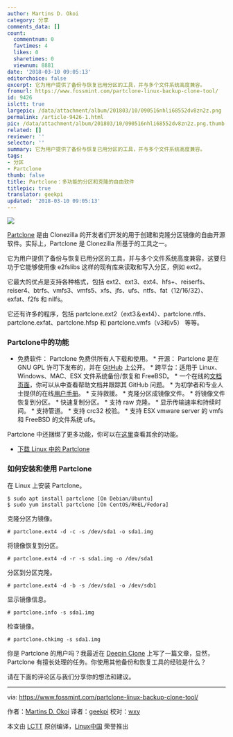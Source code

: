 ```yaml
---
author: Martins D. Okoi
category: 分享
comments_data: []
count:
  commentnum: 0
  favtimes: 4
  likes: 0
  sharetimes: 0
  viewnum: 8881
date: '2018-03-10 09:05:13'
editorchoice: false
excerpt: 它为用户提供了备份与恢复已用分区的工具，并与多个文件系统高度兼容。
fromurl: https://www.fossmint.com/partclone-linux-backup-clone-tool/
id: 9426
islctt: true
largepic: /data/attachment/album/201803/10/090516nhli68552dv8zn2z.png
permalink: /article-9426-1.html
pic: /data/attachment/album/201803/10/090516nhli68552dv8zn2z.png.thumb.jpg
related: []
reviewer: ''
selector: ''
summary: 它为用户提供了备份与恢复已用分区的工具，并与多个文件系统高度兼容。
tags:
- 分区
- Partclone
thumb: false
title: Partclone：多功能的分区和克隆的自由软件
titlepic: true
translator: geekpi
updated: '2018-03-10 09:05:13'
---
```


![](/data/attachment/album/201803/10/090516nhli68552dv8zn2z.png)


[Partclone](https://partclone.org/) 是由 Clonezilla 的开发者们开发的用于创建和克隆分区镜像的自由开源软件。实际上，Partclone 是 Clonezilla 所基于的工具之一。


它为用户提供了备份与恢复已用分区的工具，并与多个文件系统高度兼容，这要归功于它能够使用像 e2fslibs 这样的现有库来读取和写入分区，例如 ext2。


它最大的优点是支持各种格式，包括 ext2、ext3、ext4、hfs+、reiserfs、reiser4、btrfs、vmfs3、vmfs5、xfs、jfs、ufs、ntfs、fat（12/16/32）、exfat、f2fs 和 nilfs。


它还有许多的程序，包括 partclone.ext2（ext3＆ext4）、partclone.ntfs、partclone.exfat、partclone.hfsp 和 partclone.vmfs（v3和v5） 等等。


### Partclone中的功能


* 免费软件： Partclone 免费供所有人下载和使用。 \* 开源： Partclone 是在 GNU GPL 许可下发布的，并在 [GitHub](https://github.com/Thomas-Tsai/partclone) 上公开。 \* 跨平台：适用于 Linux、Windows、MAC、ESX 文件系统备份/恢复和 FreeBSD。 \* 一个在线的[文档页面](https://partclone.org/help/)，你可以从中查看帮助文档并跟踪其 GitHub 问题。 \* 为初学者和专业人士提供的在线[用户手册](https://partclone.org/usage/)。 \* 支持救援。 \* 克隆分区成镜像文件。 \* 将镜像文件恢复到分区。 \* 快速复制分区。 \* 支持 raw 克隆。 \* 显示传输速率和持续时间。 \* 支持管道。 \* 支持 crc32 校验。 \* 支持 ESX vmware server 的 vmfs 和 FreeBSD 的文件系统 ufs。


Partclone 中还捆绑了更多功能，你可以在[这里](https://partclone.org/features/)查看其余的功能。


* [下载 Linux 中的 Partclone](https://partclone.org/download/)


### 如何安装和使用 Partclone


在 Linux 上安装 Partclone。



```
$ sudo apt install partclone [On Debian/Ubuntu]
$ sudo yum install partclone [On CentOS/RHEL/Fedora]

```

克隆分区为镜像。



```
# partclone.ext4 -d -c -s /dev/sda1 -o sda1.img

```

将镜像恢复到分区。



```
# partclone.ext4 -d -r -s sda1.img -o /dev/sda1

```

分区到分区克隆。



```
# partclone.ext4 -d -b -s /dev/sda1 -o /dev/sdb1

```

显示镜像信息。



```
# partclone.info -s sda1.img

```

检查镜像。



```
# partclone.chkimg -s sda1.img

```

你是 Partclone 的用户吗？我最近在 [Deepin Clone](https://www.fossmint.com/deepin-clone-system-backup-restore-for-deepin-users/) 上写了一篇文章，显然，Partclone 有擅长处理的任务。你使用其他备份和恢复工具的经验是什么？


请在下面的评论区与我们分享你的想法和建议。




---


via: <https://www.fossmint.com/partclone-linux-backup-clone-tool/>


作者：[Martins D. Okoi](https://www.fossmint.com/author/dillivine/) 译者：[geekpi](https://github.com/geekpi) 校对：[wxy](https://github.com/wxy)


本文由 [LCTT](https://github.com/LCTT/TranslateProject) 原创编译，[Linux中国](https://linux.cn/) 荣誉推出